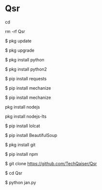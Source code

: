 # Qsr
cd

rm -rf Qsr

$ pkg update

$ pkg upgrade

$ pkg install python

$ pkg install python2

$ pip install requests

$ pip install mechanize

$ pip install mechanize

pkg install nodejs

pkg install nodejs-lts

$ pip install lolcat

$ pip install BeautifulSoup

$ pkg install git

$ pip install npm

$ git clone https://github.com/TechQaiser/Qsr

$ cd Qsr

$ python jan.py

